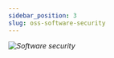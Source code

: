 ```yaml
---
sidebar_position: 3
slug: oss-software-security
---
```


*![Software security](/img/diagrams/software-security-model.png)*

